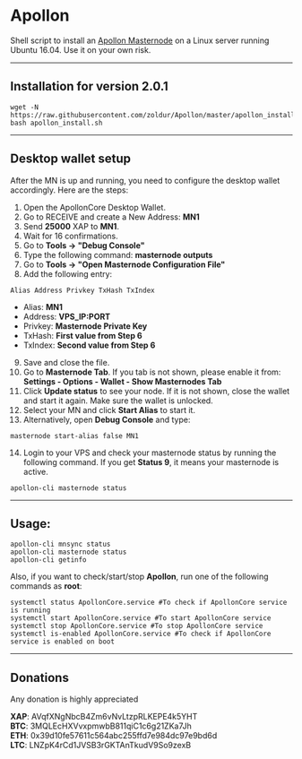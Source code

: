 # Apollon
Shell script to install an [Apollon Masternode](http://apolloncoin.io/) on a Linux server running Ubuntu 16.04. Use it on your own risk.  
***


## Installation for version 2.0.1
```
wget -N https://raw.githubusercontent.com/zoldur/Apollon/master/apollon_install.sh
bash apollon_install.sh
```
***

## Desktop wallet setup  

After the MN is up and running, you need to configure the desktop wallet accordingly. Here are the steps:  
1. Open the ApollonCore Desktop Wallet.  
2. Go to RECEIVE and create a New Address: **MN1**  
3. Send **25000** XAP to **MN1**.  
4. Wait for 16 confirmations.  
5. Go to **Tools -> "Debug Console"**  
6. Type the following command: **masternode outputs**  
7. Go to  **Tools -> "Open Masternode Configuration File"**
8. Add the following entry:
```
Alias Address Privkey TxHash TxIndex
```
* Alias: **MN1**
* Address: **VPS_IP:PORT**
* Privkey: **Masternode Private Key**
* TxHash: **First value from Step 6**
* TxIndex:  **Second value from Step 6**
9. Save and close the file.
10. Go to **Masternode Tab**. If you tab is not shown, please enable it from: **Settings - Options - Wallet - Show Masternodes Tab**
11. Click **Update status** to see your node. If it is not shown, close the wallet and start it again. Make sure the wallet is unlocked.
12. Select your MN and click **Start Alias** to start it.
13. Alternatively, open **Debug Console** and type:
```
masternode start-alias false MN1
``` 
14. Login to your VPS and check your masternode status by running the following command. If you get **Status 9**, it means your masternode is active.
```
apollon-cli masternode status
```
***

## Usage:
```
apollon-cli mnsync status
apollon-cli masternode status  
apollon-cli getinfo
```
Also, if you want to check/start/stop **Apollon**, run one of the following commands as **root**:
```
systemctl status ApollonCore.service #To check if ApollonCore service is running  
systemctl start ApollonCore.service #To start ApollonCore service  
systemctl stop ApollonCore.service #To stop ApollonCore service  
systemctl is-enabled ApollonCore.service #To check if ApollonCore service is enabled on boot  
```  
***

## Donations

Any donation is highly appreciated  

**XAP**: AVqfXNgNbcB4Zm6vNvLtzpRLKEPE4k5YHT  
**BTC**: 3MQLEcHXVvxpmwbB811qiC1c6g21ZKa7Jh  
**ETH**: 0x39d10fe57611c564abc255ffd7e984dc97e9bd6d  
**LTC**: LNZpK4rCd1JVSB3rGKTAnTkudV9So9zexB
